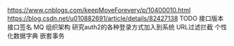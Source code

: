 https://www.cnblogs.com/keepMoveForevery/p/10400010.html
https://blog.csdn.net/u010882691/article/details/82427138
TODO
接口版本
接口签名
MQ
组织架构
研究auth2的各种登录方式加入到系统
URL过滤拦截
个性化数据字典
嵌套事务


